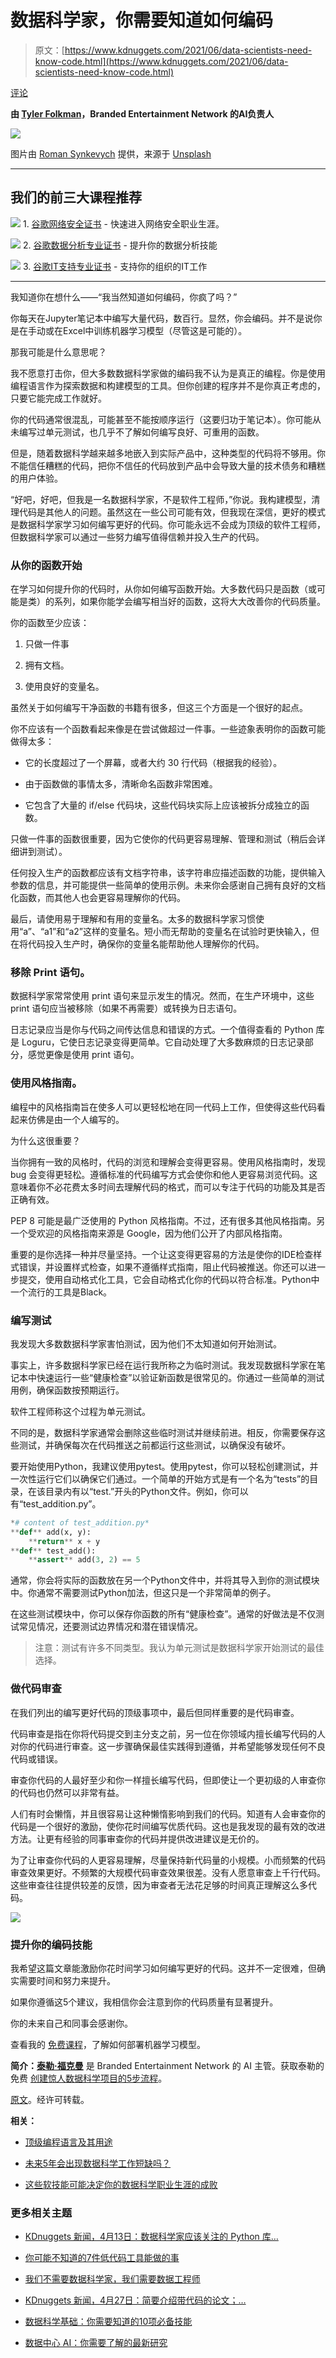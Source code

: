 # 数据科学家，你需要知道如何编码

> 原文：[https://www.kdnuggets.com/2021/06/data-scientists-need-know-code.html](https://www.kdnuggets.com/2021/06/data-scientists-need-know-code.html)

[评论](#comments)

**由 [Tyler Folkman](https://learn.learningwithdata.com/)，Branded Entertainment Network 的AI负责人**

![](../Images/9e7a84b00952ec77bf2d2445db9c77d7.png)

图片由 [Roman Synkevych](https://unsplash.com/@synkevych?utm_source=medium&utm_medium=referral) 提供，来源于 [Unsplash](https://unsplash.com/?utm_source=medium&utm_medium=referral)

* * *

## 我们的前三大课程推荐

![](../Images/0244c01ba9267c002ef39d4907e0b8fb.png) 1\. [谷歌网络安全证书](https://www.kdnuggets.com/google-cybersecurity) - 快速进入网络安全职业生涯。

![](../Images/e225c49c3c91745821c8c0368bf04711.png) 2\. [谷歌数据分析专业证书](https://www.kdnuggets.com/google-data-analytics) - 提升你的数据分析技能

![](../Images/0244c01ba9267c002ef39d4907e0b8fb.png) 3\. [谷歌IT支持专业证书](https://www.kdnuggets.com/google-itsupport) - 支持你的组织的IT工作

* * *

我知道你在想什么——“我当然知道如何编码，你疯了吗？”

你每天在Jupyter笔记本中编写大量代码，数百行。显然，你会编码。并不是说你是在手动或在Excel中训练机器学习模型（尽管这是可能的）。

那我可能是什么意思呢？

我不愿意打击你，但大多数数据科学家做的编码我不认为是真正的编程。你是使用编程语言作为探索数据和构建模型的工具。但你创建的程序并不是你真正考虑的，只要它能完成工作就好。

你的代码通常很混乱，可能甚至不能按顺序运行（这要归功于笔记本）。你可能从未编写过单元测试，也几乎不了解如何编写良好、可重用的函数。

但是，随着数据科学越来越多地嵌入到实际产品中，这种类型的代码将不够用。你不能信任糟糕的代码，把你不信任的代码放到产品中会导致大量的技术债务和糟糕的用户体验。

“好吧，好吧，但我是一名数据科学家，不是软件工程师，”你说。我构建模型，清理代码是其他人的问题。虽然这在一些公司可能有效，但我现在深信，更好的模式是数据科学家学习如何编写更好的代码。你可能永远不会成为顶级的软件工程师，但数据科学家可以通过一些努力编写值得信赖并投入生产的代码。

### 从你的函数开始

在学习如何提升你的代码时，从你如何编写函数开始。大多数代码只是函数（或可能是类）的系列，如果你能学会编写相当好的函数，这将大大改善你的代码质量。

你的函数至少应该：

1.  只做一件事

1.  拥有文档。

1.  使用良好的变量名。

虽然关于如何编写干净函数的书籍有很多，但这三个方面是一个很好的起点。

你不应该有一个函数看起来像是在尝试做超过一件事。一些迹象表明你的函数可能做得太多：

+   它的长度超过了一个屏幕，或者大约 30 行代码（根据我的经验）。

+   由于函数做的事情太多，清晰命名函数非常困难。

+   它包含了大量的 if/else 代码块，这些代码块实际上应该被拆分成独立的函数。

只做一件事的函数很重要，因为它使你的代码更容易理解、管理和测试（稍后会详细讲到测试）。

任何投入生产的函数都应该有文档字符串，该字符串应描述函数的功能，提供输入参数的信息，并可能提供一些简单的使用示例。未来你会感谢自己拥有良好的文档化函数，而其他人也会更容易理解你的代码。

最后，请使用易于理解和有用的变量名。太多的数据科学家习惯使用“a”、“a1”和“a2”这样的变量名。短小而无帮助的变量名在试验时更快输入，但在将代码投入生产时，确保你的变量名能帮助他人理解你的代码。

### 移除 Print 语句。

数据科学家常常使用 print 语句来显示发生的情况。然而，在生产环境中，这些 print 语句应当被移除（如果不再需要）或转换为日志语句。

日志记录应当是你与代码之间传达信息和错误的方式。一个值得查看的 Python 库是 Loguru，它使日志记录变得更简单。它自动处理了大多数麻烦的日志记录部分，感觉更像是使用 print 语句。

### 使用风格指南。

编程中的风格指南旨在使多人可以更轻松地在同一代码上工作，但使得这些代码看起来仿佛是由一个人编写的。

为什么这很重要？

当你拥有一致的风格时，代码的浏览和理解会变得更容易。使用风格指南时，发现 bug 会变得更轻松。遵循标准的代码编写方式会使你和他人更容易浏览代码。这意味着你不必花费太多时间去理解代码的格式，而可以专注于代码的功能及其是否正确有效。

PEP 8 可能是最广泛使用的 Python 风格指南。不过，还有很多其他风格指南。另一个受欢迎的风格指南来源是 Google，因为他们公开了内部风格指南。

重要的是你选择一种并尽量坚持。一个让这变得更容易的方法是使你的IDE检查样式错误，并设置样式检查，如果不遵循样式指南，阻止代码被推送。你还可以进一步提交，使用自动格式化工具，它会自动格式化你的代码以符合标准。Python中一个流行的工具是Black。

### 编写测试

我发现大多数数据科学家害怕测试，因为他们不太知道如何开始测试。

事实上，许多数据科学家已经在运行我所称之为临时测试。我发现数据科学家在笔记本中快速运行一些“健康检查”以验证新函数是很常见的。你通过一些简单的测试用例，确保函数按预期运行。

软件工程师称这个过程为单元测试。

不同的是，数据科学家通常会删除这些临时测试并继续前进。相反，你需要保存这些测试，并确保每次在代码推送之前都运行这些测试，以确保没有破坏。

要开始使用Python，我建议使用pytest。使用pytest，你可以轻松创建测试，并一次性运行它们以确保它们通过。一个简单的开始方式是有一个名为“tests”的目录，在该目录内有以“test.”开头的Python文件。例如，你可以有“test_addition.py”。

```py
*# content of test_addition.py*
**def** add(x, y):
    **return** x + y
**def** test_add():
    **assert** add(3, 2) == 5
```

通常，你会将实际的函数放在另一个Python文件中，并将其导入到你的测试模块中。你通常不需要测试Python加法，但这只是一个非常简单的例子。

在这些测试模块中，你可以保存你函数的所有“健康检查”。通常的好做法是不仅测试常见情况，还要测试边界情况和潜在错误情况。

> 注意：测试有许多不同类型。我认为单元测试是数据科学家开始测试的最佳选择。

### 做代码审查

在我们列出的编写更好代码的顶级事项中，最后但同样重要的是代码审查。

代码审查是指在你将代码提交到主分支之前，另一位在你领域内擅长编写代码的人对你的代码进行审查。这一步骤确保最佳实践得到遵循，并希望能够发现任何不良代码或错误。

审查你代码的人最好至少和你一样擅长编写代码，但即使让一个更初级的人审查你的代码也仍然可以非常有益。

人们有时会懒惰，并且很容易让这种懒惰影响到我们的代码。知道有人会审查你的代码是一个很好的激励，使你花时间编写优质代码。这也是我发现的最有效的改进方法。让更有经验的同事审查你的代码并提供改进建议是无价的。

为了让审查你代码的人更容易理解，尽量保持新代码量的小规模。小而频繁的代码审查效果更好。不频繁的大规模代码审查效果很差。没有人愿意审查上千行代码。这些审查往往提供较差的反馈，因为审查者无法花足够的时间真正理解这么多代码。

![](../Images/85c2e1cdfc60f4ed301d0b08cc628138.png)

### 提升你的编码技能

我希望这篇文章能激励你花时间学习如何编写更好的代码。这并不一定很难，但确实需要时间和努力来提升。

如果你遵循这5个建议，我相信你会注意到你的代码质量有显著提升。

你的未来自己和同事会感谢你。

查看我的 [免费课程](https://bit.ly/3ltZA4s)，了解如何部署机器学习模型。

**简介：[泰勒·福克曼](https://learn.learningwithdata.com/)** 是 Branded Entertainment Network 的 AI 主管。获取泰勒的免费 [创建惊人数据科学项目的5步流程](http://bit.ly/39FyHGl)。

[原文](https://towardsdatascience.com/data-scientists-you-need-to-know-how-to-code-9142b2dc74e8)。经许可转载。

**相关：**

+   [顶级编程语言及其用途](/2021/05/top-programming-languages.html)

+   [未来5年会出现数据科学工作短缺吗？](/2021/06/shortage-data-science-jobs-5-years.html)

+   [这些软技能可能决定你的数据科学职业生涯的成败](/2021/05/soft-skills-data-science-career.html)

### 更多相关主题

+   [KDnuggets 新闻，4月13日：数据科学家应该关注的 Python 库…](https://www.kdnuggets.com/2022/n15.html)

+   [你可能不知道的7件低代码工具能做的事](https://www.kdnuggets.com/2022/09/7-things-didnt-know-could-low-code-tool.html)

+   [我们不需要数据科学家，我们需要数据工程师](https://www.kdnuggets.com/2021/02/dont-need-data-scientists-need-data-engineers.html)

+   [KDnuggets 新闻，4月27日：简要介绍带代码的论文；…](https://www.kdnuggets.com/2022/n17.html)

+   [数据科学基础：你需要知道的10项必备技能](https://www.kdnuggets.com/2020/10/data-science-minimum-10-essential-skills.html)

+   [数据中心 AI：你需要了解的最新研究](https://www.kdnuggets.com/2022/02/datacentric-ai-latest-research-need-know.html)
